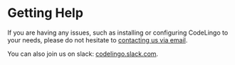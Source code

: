 # Getting Help

If you are having any issues, such as installing or configuring CodeLingo to your needs, please do not hesitate to [contacting us via email](mailto:hello@codelingo.io).

You can also join us on slack: [codelingo.slack.com](https://codelingo.slack.com).
